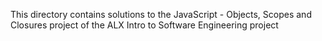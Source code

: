 This directory contains solutions to the JavaScript - Objects, Scopes and Closures project of the ALX Intro to Software Engineering project